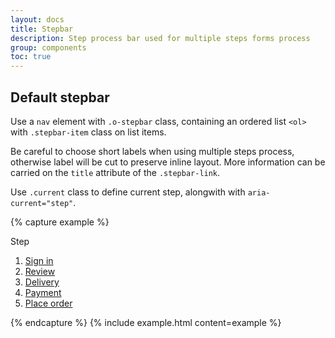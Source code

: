 ```yaml
---
layout: docs
title: Stepbar
description: Step process bar used for multiple steps forms process
group: components
toc: true
---
```


## Default stepbar

Use a `nav` element with `.o-stepbar` class, containing an ordered list `<ol>`  with `.stepbar-item` class on list items.


Be careful to choose short labels when using multiple steps process, otherwise label will be cut to preserve inline layout. More information can be carried on the `title` attribute of the `.stepbar-link`.

Use `.current` class to define current step, alongwith with `aria-current="step"`.

{% capture example %}
<nav role="navigation" class="o-stepbar">
    <p class="float-left mt-2 mr-2 font-weight-bold d-sm-none">Step</p>
    <ol>
        <li class="stepbar-item">
            <a class="stepbar-link" href="#" title="1. Sign in">Sign in</a>
        </li>
        <li class="stepbar-item current">
            <a class="stepbar-link" href="#" title="2. Review" aria-current="step">Review</a>
        </li>
        <li class="stepbar-item">
            <a class="stepbar-link" href="#" title="3. Delivery">Delivery</a>
        </li>
        <li class="stepbar-item">
            <a class="stepbar-link" href="#" title="4. Payment">Payment</a>
        </li>
        <li class="stepbar-item">
            <a class="stepbar-link" href="#" title="5. Place order">Place order</a>
        </li>
    </ol>
</nav>
{% endcapture %} {% include example.html content=example %}

